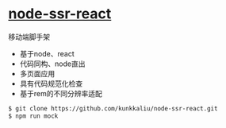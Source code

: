 # [node-ssr-react](https://github.com/kunkkaliu/node-ssr-react)


移动端脚手架

- 基于node、react
- 代码同构、node直出
- 多页面应用
- 具有代码规范化检查
- 基于rem的不同分辨率适配

```sh
$ git clone https://github.com/kunkkaliu/node-ssr-react.git
$ npm run mock
```